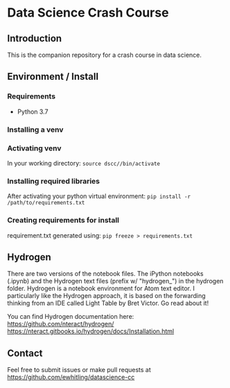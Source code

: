 # Data Science Crash Course
## Introduction
This is the companion repository for a crash course in data science.

## Environment / Install
### Requirements
- Python 3.7

### Installing a venv

### Activating venv
In your working directory: `source dscc//bin/activate`  

### Installing required libraries
After activating your python virtual environment: `pip install -r /path/to/requirements.txt`  

### Creating requirements for install  
requirement.txt generated using: `pip freeze > requirements.txt`

## Hydrogen
There are two versions of the notebook files. The iPython notebooks (.ipynb) and
the Hydrogen text files (prefix w/ "hydrogen_") in the hydrogen folder.
Hydrogen is a notebook environment for Atom text editor.
I particularly like the Hydrogen approach, it is based on the forwarding
thinking from an IDE called Light Table by Bret Victor.  Go read about it!

You can find Hydrogen documentation here:  
https://github.com/nteract/hydrogen/  
https://nteract.gitbooks.io/hydrogen/docs/Installation.html  

## Contact
Feel free to submit issues or make pull requests at
https://github.com/ewhitling/datascience-cc

